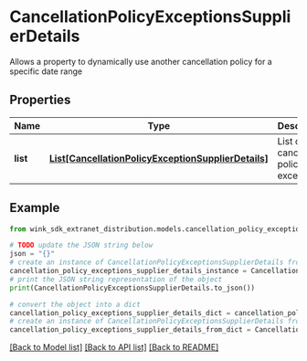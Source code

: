 # CancellationPolicyExceptionsSupplierDetails

Allows a property to dynamically use another cancellation policy for a specific date range

## Properties

Name | Type | Description | Notes
------------ | ------------- | ------------- | -------------
**list** | [**List[CancellationPolicyExceptionSupplierDetails]**](CancellationPolicyExceptionSupplierDetails.md) | List of cancellation policy exceptions | 

## Example

```python
from wink_sdk_extranet_distribution.models.cancellation_policy_exceptions_supplier_details import CancellationPolicyExceptionsSupplierDetails

# TODO update the JSON string below
json = "{}"
# create an instance of CancellationPolicyExceptionsSupplierDetails from a JSON string
cancellation_policy_exceptions_supplier_details_instance = CancellationPolicyExceptionsSupplierDetails.from_json(json)
# print the JSON string representation of the object
print(CancellationPolicyExceptionsSupplierDetails.to_json())

# convert the object into a dict
cancellation_policy_exceptions_supplier_details_dict = cancellation_policy_exceptions_supplier_details_instance.to_dict()
# create an instance of CancellationPolicyExceptionsSupplierDetails from a dict
cancellation_policy_exceptions_supplier_details_from_dict = CancellationPolicyExceptionsSupplierDetails.from_dict(cancellation_policy_exceptions_supplier_details_dict)
```
[[Back to Model list]](../README.md#documentation-for-models) [[Back to API list]](../README.md#documentation-for-api-endpoints) [[Back to README]](../README.md)


